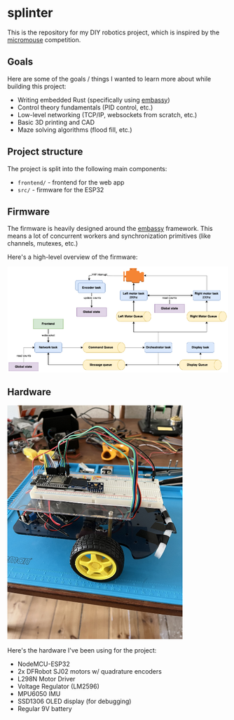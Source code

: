 # splinter
This is the repository for my DIY robotics project, which is inspired by the [micromouse](https://en.wikipedia.org/wiki/Micromouse) competition.


## Goals
Here are some of the goals / things I wanted to learn more about while building this project:
* Writing embedded Rust (specifically using [embassy](https://embassy.dev))
* Control theory fundamentals (PID control, etc.)
* Low-level networking (TCP/IP, websockets from scratch, etc.)
* Basic 3D printing and CAD
* Maze solving algorithms (flood fill, etc.)


## Project structure
The project is split into the following main components:
* `frontend/` - frontend for the web app
* `src/` - firmware for the ESP32

## Firmware
The firmware is heavily designed around the [embassy](https://embassy.dev) framework. This means a lot of concurrent workers and synchronization primitives (like channels, mutexes, etc.)

Here's a high-level overview of the firmware:

![Firmware Overview](./docs/splinter.png)


## Hardware
<img src="./docs/rat.jpg" alt="Rat" width="400">

Here's the hardware I've been using for the project:
* NodeMCU-ESP32
* 2x DFRobot SJ02 motors w/ quadrature encoders
* L298N Motor Driver
* Voltage Regulator (LM2596)
* MPU6050 IMU
* SSD1306 OLED display (for debugging)
* Regular 9V battery